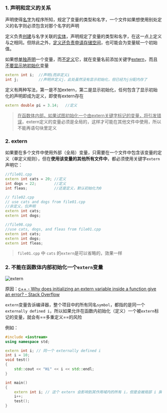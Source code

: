 ### 1. 声明和定义的关系

声明使得<u>名字</u>为程序所知，规定了变量的类型和名字，一个文件如果想使用别处定义的名字则必须包含对那个名字的声明

定义负责<u>创建</u>与名字关联的<u>实体</u>，声明规定了变量的类型和名字，在这一点上定义与之相同。但除此之外，<u>定义还负责申请存储空间</u>，也可能会为变量赋一个初始值。

如果想<u>单独声明</u>一个变量，而<u>不定义</u>它，就在变量名前添加关键字<u>extern</u>，而且<u>不要显示地初始化</u>变量

```cpp
extern int i;  //声明i而非定义i
int j;  	   //声明并定义j，此处虽然没有显示初始化，但已经为j分配内存了
```

定义有两种写法，第一是不加extern，第二是显示初始化，任何包含了显示初始化的声明即成为定义，即使有extern存在

```cpp
extern double pi = 3.14;   //定义
```

> <u>在函数体内部，如果试图初始化一个由extern关键字标记的变量，将引发错误</u>，extern定义的变量必须是全局的，这样才可能在其他文件中使用，所以不能再语句块里定义

### 2. extern

如果要在多个文件中使用外部（全局）变量，只需要在一个文件中包含该变量的定义（单定义规则），但在**使用该变量的其他所有文件中**，都必须使用关键字`extern`声明它：

```cpp
//file01.cpp
extern int cats = 20; //定义
int dogs = 22; 		  //定义
int fleas;		  	  //还是定义，默认初始化为0
```

```cpp
// file02.cpp
// use cats and dogs from file01.cpp
//非定义，仅声明
extern int cats;
extern int dogs;
```

```cpp
//file98.cpp
//use cats, dogs, and fleas from file01.cpp
extern int cats;
extern int dogs;
extern int fleas;
```

> `file01.cpp` 中 `cats` 的`extern`是可以省略的，效果一样

### 2. 不能在函数体内部初始化一个`extern`变量

![extern](D:\Hugo\Sites\Puppy's\static\images\extern-大型项目工程中使用全局变量\image-20211101202636295.png)

原因：[c++ - Why does initializing an extern variable inside a function give an error? - Stack Overflow](https://stackoverflow.com/questions/17090354/why-does-initializing-an-extern-variable-inside-a-function-give-an-error)

`extern`变量告诉编译器，整个项目中的所有同名`symbol`，都指的是同一个`externally defined i`，所以如果允许在函数内初始化（定义）一个被`extern`标记的变量，就会有==多重定义==的风险

例如：

```cpp
#include <iostream>
using namespace std;

extern int i; // 同一个 externally defined i
int i = 10;
void test()
{
    std::cout << "Hi" << i << std::endl;
}

int main()
{
    extern int i; // 这个 extern 会影响到其作用域内的所有 i，但是会被局部 i 屏蔽
    i++;
    test();
}
```

